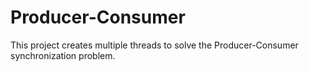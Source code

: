 # Producer-Consumer
This project creates multiple threads to solve the Producer-Consumer synchronization problem. 
